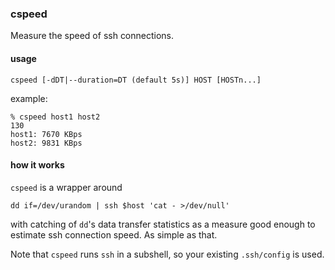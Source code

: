### cspeed

Measure the speed of ssh connections.

#### usage

```shell
cspeed [-dDT|--duration=DT (default 5s)] HOST [HOSTn...]
```

example:

```shell
% cspeed host1 host2                                                                                                            130
host1: 7670 KBps
host2: 9831 KBps
```

#### how it works

`cspeed` is a wrapper around

```shell
dd if=/dev/urandom | ssh $host 'cat - >/dev/null'
```
with catching of `dd`'s data transfer statistics as a measure good enough
to estimate ssh connection speed.
As simple as that.

Note that `cspeed` runs `ssh` in a subshell, so your existing `.ssh/config` is used.

